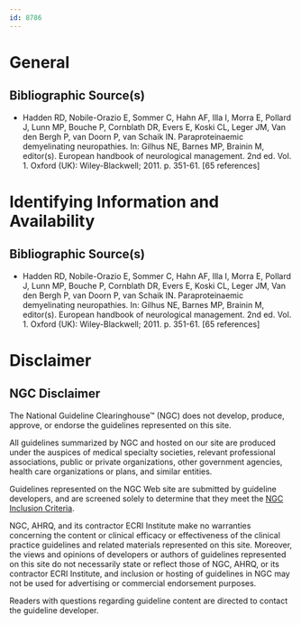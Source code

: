 ```yaml
---
id: 8786
---
```


# General

## Bibliographic Source(s)

- Hadden RD, Nobile-Orazio E, Sommer C, Hahn AF, Illa I, Morra E, Pollard J, Lunn MP, Bouche P, Cornblath DR, Evers E, Koski CL, Leger JM, Van den Bergh P, van Doorn P, van Schaik IN. Paraproteinaemic demyelinating neuropathies. In: Gilhus NE, Barnes MP, Brainin M, editor(s). European handbook of neurological management. 2nd ed. Vol. 1. Oxford (UK): Wiley-Blackwell; 2011. p. 351-61. [65 references]

# Identifying Information and Availability

## Bibliographic Source(s)

- Hadden RD, Nobile-Orazio E, Sommer C, Hahn AF, Illa I, Morra E, Pollard J, Lunn MP, Bouche P, Cornblath DR, Evers E, Koski CL, Leger JM, Van den Bergh P, van Doorn P, van Schaik IN. Paraproteinaemic demyelinating neuropathies. In: Gilhus NE, Barnes MP, Brainin M, editor(s). European handbook of neurological management. 2nd ed. Vol. 1. Oxford (UK): Wiley-Blackwell; 2011. p. 351-61. [65 references]

# Disclaimer

## NGC Disclaimer

The National Guideline Clearinghouse™ (NGC) does not develop, produce, approve, or endorse the guidelines represented on this site.

All guidelines summarized by NGC and hosted on our site are produced under the auspices of medical specialty societies, relevant professional associations, public or private organizations, other government agencies, health care organizations or plans, and similar entities.

Guidelines represented on the NGC Web site are submitted by guideline developers, and are screened solely to determine that they meet the [NGC Inclusion Criteria](/help-and-about/summaries/inclusion-criteria).

NGC, AHRQ, and its contractor ECRI Institute make no warranties concerning the content or clinical efficacy or effectiveness of the clinical practice guidelines and related materials represented on this site. Moreover, the views and opinions of developers or authors of guidelines represented on this site do not necessarily state or reflect those of NGC, AHRQ, or its contractor ECRI Institute, and inclusion or hosting of guidelines in NGC may not be used for advertising or commercial endorsement purposes.

Readers with questions regarding guideline content are directed to contact the guideline developer.

